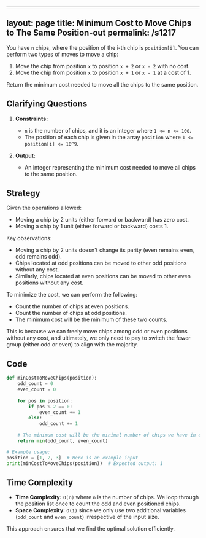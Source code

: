 
---
layout: page
title:  Minimum Cost to Move Chips to The Same Position-out
permalink: /s1217
---

You have `n` chips, where the position of the i-th chip is `position[i]`. You can perform two types of moves to move a chip:

1. Move the chip from position `x` to position `x + 2` or `x - 2` with no cost.
2. Move the chip from position `x` to position `x + 1` or `x - 1` at a cost of 1.

Return the minimum cost needed to move all the chips to the same position.

## Clarifying Questions

1. **Constraints:** 
   - `n` is the number of chips, and it is an integer where `1 <= n <= 100`.
   - The position of each chip is given in the array `position` where `1 <= position[i] <= 10^9`.

2. **Output:** 
   - An integer representing the minimum cost needed to move all chips to the same position.

## Strategy

Given the operations allowed:
- Moving a chip by 2 units (either forward or backward) has zero cost.
- Moving a chip by 1 unit (either forward or backward) costs 1.

Key observations:
- Moving a chip by 2 units doesn't change its parity (even remains even, odd remains odd).
- Chips located at odd positions can be moved to other odd positions without any cost.
- Similarly, chips located at even positions can be moved to other even positions without any cost.

To minimize the cost, we can perform the following:
- Count the number of chips at even positions.
- Count the number of chips at odd positions.
- The minimum cost will be the minimum of these two counts.

This is because we can freely move chips among odd or even positions without any cost, and ultimately, we only need to pay to switch the fewer group (either odd or even) to align with the majority.

## Code

```python
def minCostToMoveChips(position):
    odd_count = 0
    even_count = 0
    
    for pos in position:
        if pos % 2 == 0:
            even_count += 1
        else:
            odd_count += 1
    
    # The minimum cost will be the minimal number of chips we have in either even or odd positions
    return min(odd_count, even_count)

# Example usage:
position = [1, 2, 3]  # Here is an example input
print(minCostToMoveChips(position))  # Expected output: 1
```

## Time Complexity

- **Time Complexity:** `O(n)` where `n` is the number of chips. We loop through the position list once to count the odd and even positioned chips.
- **Space Complexity:** `O(1)` since we only use two additional variables (`odd_count` and `even_count`) irrespective of the input size.

This approach ensures that we find the optimal solution efficiently.
